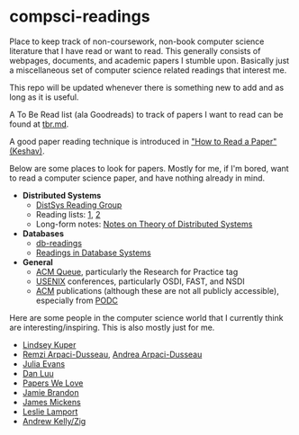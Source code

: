 # compsci-readings
Place to keep track of non-coursework, non-book computer science literature that
I have read or want to read. This generally consists of webpages, documents, and 
academic papers I stumble upon. Basically just a miscellaneous set of computer
science related readings that interest me. 

This repo will be updated whenever there is something new to add and as long as 
it is useful.

A To Be Read list (ala Goodreads) to track of papers I want to read can be found
at [tbr.md](tbr.md).

A good paper reading technique is introduced in 
["How to Read a Paper" (Keshav)](http://web.stanford.edu/class/cs245/readings/how-to-read-a-paper.pdf).

Below are some places to look for papers. Mostly for me, if I'm bored, want to 
read a computer science paper, and have nothing already in mind.

- **Distributed Systems**
    - [DistSys Reading Group](http://charap.co/category/reading-group/)
    - Reading lists: [1](http://dancres.github.io/Pages/), [2](https://christophermeiklejohn.com/distributed/systems/2013/07/12/readings-in-distributed-systems.html)
    - Long-form notes: [Notes on Theory of Distributed Systems](http://cs-www.cs.yale.edu/homes/aspnes/classes/465/notes.pdf)
- **Databases**
    - [db-readings](https://github.com/rxin/db-readings)
    - [Readings in Database Systems](http://www.redbook.io/)
- **General**
    - [ACM Queue](https://queue.acm.org/), particularly the Research for Practice tag
    - [USENIX](https://www.usenix.org/conferences) conferences, particularly OSDI, 
FAST, and NSDI
    - [ACM](https://dl.acm.org/) publications (although these are not all publicly 
accessible), especially from [PODC](https://www.podc.org/)

Here are some people in the computer science world that I currently think
are interesting/inspiring. This is also mostly just for me.
- [Lindsey Kuper](https://users.soe.ucsc.edu/~lkuper/)
- [Remzi Arpaci-Dusseau](https://pages.cs.wisc.edu/~remzi/), [Andrea Arpaci-Dusseau](https://pages.cs.wisc.edu/~dusseau/)
- [Julia Evans](https://jvns.ca/)
- [Dan Luu](https://danluu.com/)
- [Papers We Love](https://pwlconf.org/)
- [Jamie Brandon](https://www.scattered-thoughts.net/)
- [James Mickens](https://mickens.seas.harvard.edu/)
- [Leslie Lamport](https://lamport.azurewebsites.net/)
- [Andrew Kelly/Zig](https://ziglang.org/)


